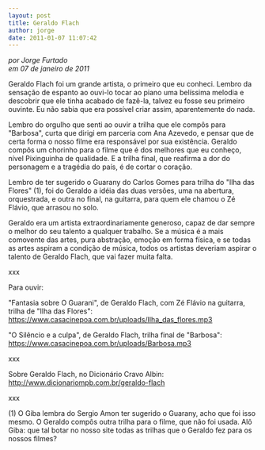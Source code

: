 ```yaml
---
layout: post
title: Geraldo Flach
author: jorge
date: 2011-01-07 11:07:42
---
```

*por Jorge Furtado*\
*em 07 de janeiro de 2011*

Geraldo Flach foi um grande artista, o primeiro que eu conheci. Lembro da sensação de espanto ao ouvi-lo tocar ao piano uma belíssima melodia e descobrir que ele tinha acabado de fazê-la, talvez eu fosse seu primeiro ouvinte. Eu não sabia que era possível criar assim, aparentemente do nada.

Lembro do orgulho que senti ao ouvir a trilha que ele compôs para "Barbosa", curta que dirigi em parceria com Ana Azevedo, e pensar que de certa forma o nosso filme era responsável por sua existência. Geraldo compôs um chorinho para o filme que é dos melhores que eu conheço, nível Pixinguinha de qualidade. E a trilha final, que reafirma a dor do personagem e a tragédia do país, é de cortar o coração.

Lembro de ter sugerido o Guarany do Carlos Gomes para trilha do "Ilha das Flores" (1), foi do Geraldo a idéia das duas versões, uma na abertura, orquestrada, e outra no final, na guitarra, para quem ele chamou o Zé Flávio, que arrasou no solo.

Geraldo era um artista extraordinariamente generoso, capaz de dar sempre o melhor do seu talento a qualquer trabalho. Se a música é a mais comovente das artes, pura abstração, emoção em forma física, e se todas as artes aspiram a condição de música, todos os artistas deveriam aspirar o talento de Geraldo Flach, que vai fazer muita falta.

xxx

Para ouvir:

"Fantasia sobre O Guarani", de Geraldo Flach, com Zé Flávio na guitarra, trilha de "Ilha das Flores":\
<https://www.casacinepoa.com.br/uploads/Ilha_das_flores.mp3>

"O Silêncio e a culpa", de Geraldo Flach, trilha final de "Barbosa":\
<https://www.casacinepoa.com.br/uploads/Barbosa.mp3>

xxx

Sobre Geraldo Flach, no Dicionário Cravo Albin:\
<http://www.dicionariompb.com.br/geraldo-flach>

xxx

(1) O Giba lembra do Sergio Amon ter sugerido o Guarany, acho que foi isso mesmo. O Geraldo compôs outra trilha para o filme, que não foi usada. Alô Giba: que tal botar no nosso site todas as trilhas que o Geraldo fez para os nossos filmes?
